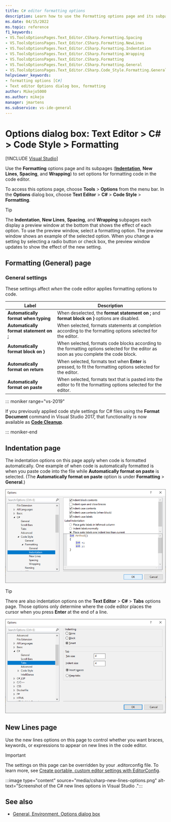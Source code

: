 ```yaml
---
title: C# editor formatting options
description: Learn how to use the Formatting options page and its subpages to set options for formatting code in the code editor when you're programming in C#.
ms.date: 04/15/2022
ms.topic: reference
f1_keywords:
- VS.ToolsOptionsPages.Text_Editor.CSharp.Formatting.Spacing
- VS.ToolsOptionsPages.Text_Editor.CSharp.Formatting.NewLines
- VS.ToolsOptionsPages.Text_Editor.CSharp.Formatting.Indentation
- VS.ToolsOptionsPages.Text_Editor.CSharp.Formatting.Wrapping
- VS.ToolsOptionsPages.Text_Editor.CSharp.Formatting
- VS.ToolsOptionsPages.Text_Editor.CSharp.Formatting.General
- VS.ToolsOptionsPages.Text_Editor.CSharp.Code_Style.Formatting.General
helpviewer_keywords:
- formatting options [C#]
- Text editor Options dialog box, formatting
author: Mikejo5000
ms.author: mikejo
manager: jmartens
ms.subservice: vs-ide-general
---
```

# Options dialog box: Text Editor \> C# \> Code Style \> Formatting

 [!INCLUDE [Visual Studio](~/includes/applies-to-version/vs-windows-only.md)]

Use the **Formatting** options page and its subpages ([**Indentation**](#indentation-page), **New Lines**, **Spacing**, and **Wrapping**) to set options for formatting code in the code editor.

To access this options page, choose **Tools** > **Options** from the menu bar. In the **Options** dialog box, choose **Text Editor** > **C#** > **Code Style** > **Formatting**.

> [!TIP]
> The **Indentation**, **New Lines**, **Spacing**, and **Wrapping** subpages each display a preview window at the bottom that shows the effect of each option. To use the preview window, select a formatting option. The preview window shows an example of the selected option. When you change a setting by selecting a radio button or check box, the preview window updates to show the effect of the new setting.

## Formatting (General) page

### General settings

These settings affect *when* the code editor applies formatting options to code.

|Label|Description|
|-----------|-----------------|
|**Automatically format when typing**|When deselected, the **format statement on ;** and **format block  on }** options are disabled.|
|**Automatically format statement on ;**|When selected, formats statements at completion according to the formatting options selected for the editor.|
|**Automatically format block on }**|When selected, formats code blocks according to the formatting options selected for the editor as soon as you complete the code block.|
|**Automatically format on return**|When selected, formats text when **Enter** is pressed, to fit the formatting options selected for the editor.|
|**Automatically format on paste**|When selected, formats text that is pasted into the editor to fit the formatting options selected for the editor.|

::: moniker range="vs-2019"

If you previously applied code style settings for C# files using the **Format Document** command in Visual Studio 2017, that functionality is now available as [**Code Cleanup**](../code-styles-and-code-cleanup.md#apply-code-styles).

::: moniker-end

## Indentation page

The indentation options on this page apply when code is formatted automatically. One example of when code is automatically formatted is when you paste code into the file while **Automatically format on paste** is selected. (The **Automatically format on paste** option is under **Formatting** > **General**.)

![C# text editor indentation options in Visual Studio](media/csharp-indentation-options.png)

> [!TIP]
> There are also indentation options on the **Text Editor** > **C#** > **Tabs** options page. Those options only determine where the code editor places the cursor when you press **Enter** at the end of a line.
>
> ![C# text editor tabs options in Visual Studio](media/csharp-tabs-options.png)

## New Lines page

Use the new lines options on this page to control whether you want braces, keywords, or expressions to appear on new lines in the code editor.

> [!IMPORTANT]
> The settings on this page can be overridden by your .editorconfig file. To learn more, see [Create portable, custom editor settings with EditorConfig](../create-portable-custom-editor-options.md).

:::image type="content" source="media/csharp-new-lines-options.png" alt-text="Screenshot of the C# new lines options in Visual Studio .":::

## See also

- [General, Environment, Options dialog box](../../ide/reference/general-environment-options-dialog-box.md)
